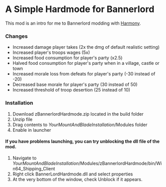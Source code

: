 # A Simple Hardmode for Bannerlord

This mod is an intro for me to Bannerlord modding with [Harmony](https://github.com/pardeike/Harmony).

### Changes
* Increased damage player takes (2x the dmg of default realistic setting)
* Increased player's troops wages  (5x)
* Increased food consumption for player's party (x2.5)
* Halved food consumption for player's party when in a village, castle or town
* Increased morale loss from defeats for player's party (-30 instead of -20)
* Decreased base morale for player's party (30 instead of 50)
* Increased threshold of troop desertion (25 instead of 10)

### Installation
1. Download zBannerlordHardmode.zip located in the build folder
2. Unzip file
3. Drag contents to *YourMountAndBladeInstallation*/Modules folder
4. Enable in launcher

#### If you have problems launching, you can try unblocking the dll file of the mod.
1. Navigate to *YourMountAndBladeInstallation*/Modules/zBannerlordHardmode/bin/Win64_Shipping_Client
2. Right click BannerLordHardmode.dll and select properties
3. At the very bottom of the window, check Unblock if it appears.
